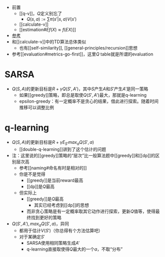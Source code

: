 - 前置
  - [[q-v]]，$Q$定义别忘了
    - $Q(s,a):= \sum \pi(s'|s,a) V(s')$
  - [[calculate-v]]
  - [[estimation#$Ef(X)\approx f(EX)$]]
- [参考](https://zhuanlan.zhihu.com/p/110338833)
- 和[[calculate-v]]中的TD算法总体类似
  - 也有[[self-similarity]], [[general-principles/recursion]]思想
- 参考[[evaluation#metrics-go-first]]，这里$Q$ table就是所谓的evaluation

# SARSA
- $Q(S,A)$的更新目标是$R+\gamma Q(S',A')$，其中$S$产生$A$和$S'$产生$A'$是同一策略
  - 如果[[greedy]]策略，即总是取使$Q(S',A')$最大，那就是q-learning
  - epsilon-greedy：有一定概率不是贪心的结果，借此进行探索。随着时间推移可以调整比例
# q-learning
- $Q(S,A)$的更新目标是$R+\gamma E_{S'} max_a Q(S',a)$
  - [[double-q-learning]]讲到了这个估计的问题
- 注：这里说的[[greedy]]策略的“层次”比一般算法题中[[greedy]]和[[dp]]的区别层次高
  - 参考[[naming#命名有时是相对的]]
  - 你是不是觉得
    - [[greedy]]是当前reward最高
    - [[dp]]是$Q$最高
  - 但实际上
    - [[greedy]]是$Q$最高
      - 其实已经考虑到[[dp]]的思想
    - 而非贪心策略是有一定概率取其它动作进行探索，更新$Q$值等，使得最终找到更好的策略
- $Q(S',A'), max_aQ(S',a)$，异同
  - 都用于估计$V(S')$（你总得有个方法估算吧）
  - 对于某确定$S'$
    - SARSA使用相同策略生成$A'$
    - q-learning直接取使得$Q$最大的一个$a$，不取“分布”